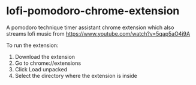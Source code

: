 # lofi-pomodoro-chrome-extension

A pomodoro technique timer assistant chrome extension which also streams lofi music from https://www.youtube.com/watch?v=5qap5aO4i9A

To run the extension:
1. Download the extension
2. Go to chrome://extensions
3. Click Load unpacked
4. Select the directory where the extension is inside

